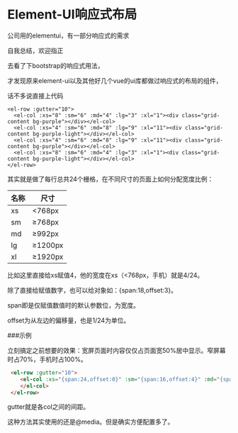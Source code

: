 # Element-UI响应式布局


公司用的elementui，有一部分响应式的需求

自我总结，欢迎指正

<!--more-->

去看了下bootstrap的响应式用法，

才发现原来element-ui以及其他好几个vue的ui库都做过响应式的布局的组件，

话不多说直接上代码

```haml
<el-row :gutter="10">
  <el-col :xs="8" :sm="6" :md="4" :lg="3" :xl="1"><div class="grid-content bg-purple"></div></el-col>
  <el-col :xs="4" :sm="6" :md="8" :lg="9" :xl="11"><div class="grid-content bg-purple-light"></div></el-col>
  <el-col :xs="4" :sm="6" :md="8" :lg="9" :xl="11"><div class="grid-content bg-purple"></div></el-col>
  <el-col :xs="8" :sm="6" :md="4" :lg="3" :xl="1"><div class="grid-content bg-purple-light"></div></el-col>
</el-row>
```
其实就是做了每行总共24个栅格，在不同尺寸的页面上如何分配宽度比例：

|名称      | 尺寸       |
|---------|-----------| 
| xs     | <768px        
| sm     | ≥768px         
| md     | ≥992px
| lg     | ≥1200px
| xl     | ≥1920px

比如这里直接给xs赋值4，他的宽度在xs（<768px，手机）就是4/24。

除了直接给赋值数字，也可以给对象如：{span:18,offset:3}。

span即是仅赋值数值时的默认参数位，为宽度。

offset为从左边的偏移量，也是1/24为单位。

###示例

立刻搞定之前想要的效果：宽屏页面时内容仅仅占页面宽50%居中显示。窄屏幕时占70%，手机时占100%。

```html
 <el-row :gutter="10">
    <el-col :xs="{span:24,offset:0}" :sm="{span:16,offset:4}" :md="{span:12,offset:6}">
    </el-col>
 </el-row>
```

gutter就是各col之间的间距。

这种方法其实使用的还是@media。但是确实方便配置多了。